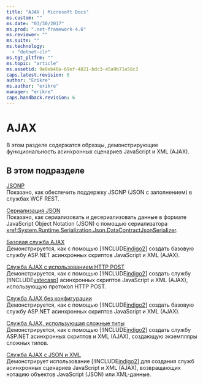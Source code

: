 ```yaml
---
title: "AJAX | Microsoft Docs"
ms.custom: ""
ms.date: "03/30/2017"
ms.prod: ".net-framework-4.6"
ms.reviewer: ""
ms.suite: ""
ms.technology: 
  - "dotnet-clr"
ms.tgt_pltfrm: ""
ms.topic: "article"
ms.assetid: 9e0eb40a-69ef-4821-bdc3-45a9b71a58c3
caps.latest.revision: 6
author: "Erikre"
ms.author: "erikre"
manager: "erikre"
caps.handback.revision: 6
---
```

# AJAX
В этом разделе содержатся образцы, демонстрирующие функциональность асинхронных сценариев JavaScript и XML \(AJAX\).  
  
## В этом подразделе  
 [JSONP](../../../../docs/framework/wcf/samples/jsonp.md)  
 Показано, как обеспечить поддержку JSONP \(JSON с заполнением\) в службах WCF REST.  
  
 [Сериализация JSON](../../../../docs/framework/wcf/samples/json-serialization.md)  
 Показано, как сериализовать и десериализовать данные в формате JavaScript Object Notation \(JSON\) с помощью сериализатора <xref:System.Runtime.Serialization.Json.DataContractJsonSerializer>.  
  
 [Базовая служба AJAX](../../../../docs/framework/wcf/samples/basic-ajax-service.md)  
 Демонстрируется, как с помощью [!INCLUDE[indigo2](../../../../includes/indigo2-md.md)] создать базовую службу ASP.NET асинхронных скриптов JavaScript и XML \(AJAX\).  
  
 [Служба AJAX с использованием HTTP POST](../../../../docs/framework/wcf/samples/ajax-service-using-http-post.md)  
 Демонстрируется, как с помощью [!INCLUDE[indigo2](../../../../includes/indigo2-md.md)] создать службу [!INCLUDE[vstecasp](../../../../includes/vstecasp-md.md)] асинхронных скриптов JavaScript и XML \(AJAX\), использующую протокол HTTP POST.  
  
 [Служба AJAX без конфигурации](../../../../docs/framework/wcf/samples/ajax-service-without-configuration.md)  
 Демонстрируется, как с помощью [!INCLUDE[indigo2](../../../../includes/indigo2-md.md)] создать базовую службу ASP.NET асинхронных скриптов JavaScript и XML \(AJAX\).  
  
 [Служба AJAX, использующая сложные типы](../../../../docs/framework/wcf/samples/ajax-service-using-complex-types-sample.md)  
 Демонстрируется, как с помощью [!INCLUDE[indigo2](../../../../includes/indigo2-md.md)] создать службу ASP.NET асинхронных скриптов и XML \(AJAX\), создающую экземпляры сложных типов.  
  
 [Служба AJAX с JSON и XML](../../../../docs/framework/wcf/samples/ajax-service-with-json-and-xml-sample.md)  
 Демонстрирует использование [!INCLUDE[indigo2](../../../../includes/indigo2-md.md)] для создания служб асинхронных сценариев JavaScript и XML \(AJAX\), возвращающих нотацию объектов JavaScript \(JSON\) или XML\-данные.